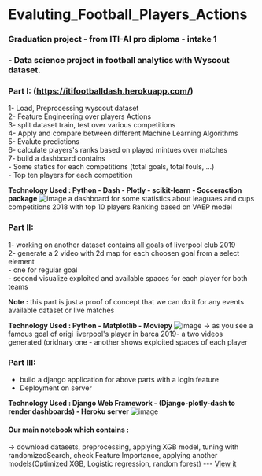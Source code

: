 # Evaluting_Football_Players_Actions
### Graduation project - from ITI-AI pro diploma - intake 1
### - Data science project in football analytics with  Wyscout dataset.

### Part I: (https://itifootballdash.herokuapp.com/)
1- Load, Preprocessing wyscout dataset <br>
2- Feature Engineering over players Actions <br> 
3- split dataset train, test over various competitions <br>
4- Apply and compare between different Machine Learning Algorithms <br>
5- Evalute predictions <br>
6- calculate players's ranks based on played mintues over matches <br>
7- build a dashboard contains <br>
    - Some statics for each competitions (total goals, total fouls, ...) <br>
    - Top ten players for each competition <br>

<strong>Technology Used : Python - Dash - Plotly - scikit-learn - Socceraction package </strong>
![image](https://user-images.githubusercontent.com/19292752/149628985-44fe23cf-3096-4a60-a905-e7450686b3e6.png)
a dashboard for some statistics about leaguaes and cups competitions 2018 with top 10 players Ranking based on VAEP model
 
### Part II:
1- working on another dataset contains all goals of liverpool club 2019 <br>
2- generate a 2 video with 2d map for each choosen goal from a select element <br>
      - one for regular goal <br>
      - second visualize exploited and available spaces for each player for both teams <br>

<strong>Note :</strong> this part is just a proof of concept that we can do it for any events available dataset or live matches <br>

<strong>Technology Used : Python - Matplotlib - Moviepy </strong>
![image](https://user-images.githubusercontent.com/19292752/149621224-48846ae4-6296-467f-91de-acb0053e18d6.png)
-> as you see a famous goal of origi liverpool's player in barca 2019- a two videos generated (oridnary one - another shows exploited spaces of each player
### Part III:
- build a django application for above parts with a login feature <br>
- Deployment on server <br>

<strong> Technology Used : Django Web Framework - (Django-plotly-dash to render dashboards) - Heroku server </strong>
![image](https://user-images.githubusercontent.com/19292752/149621345-f0c9dc27-b0f9-474d-8731-d4421bd60a09.png)


#### Our main notebook which contains : 
   -> download datasets, preprocessing, applying XGB model, tuning with randomizedSearch, check Feature Importance, applying another models(Optimized XGB, Logistic regression, random forest) --- <a href='https://github.com/omar1890/Evaluting_Football_Players_Actions/blob/main/django_dash/notebooks/main_notebook_for_vaep_model.ipynb'>View it</a>
  
